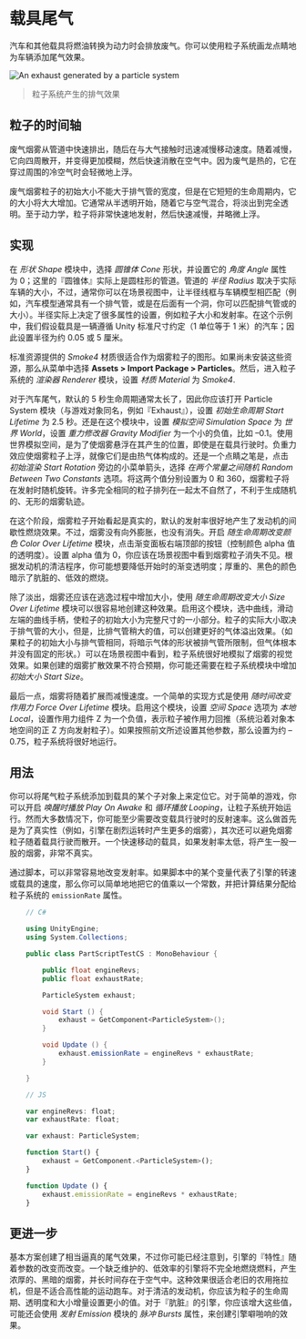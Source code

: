 <!-- # Exhaust Smoke from a Vehicle -->
# 载具尾气

<!-- Cars and many other vehicles emit exhaust smoke as they convert fuel into power. You can use a particle system to add an exhaust as a nice finishing touch for a vehicle. -->

汽车和其他载具将燃油转换为动力时会排放废气。你可以使用粒子系统画龙点睛地为车辆添加尾气效果。

![An exhaust generated by a particle system](https://docs.unity3d.com/uploads/Main/PartSysExhaustScreenshot.png)
<!-- > An exhaust generated by a particle system -->
> 粒子系统产生的排气效果

<!-- ## Timeline of a Particle -->
## 粒子的时间轴

<!-- Exhaust smoke emerges from the pipe quite fast but then rapidly slows down on contact with the atmosphere. As it slows, it spreads out, becoming fainter and soon dissipating into the air. Since the exhaust gas is hot, it also rises slightly as it passes through the colder air surrounding it. -->

废气烟雾从管道中快速排出，随后在与大气接触时迅速减慢移动速度。随着减慢，它向四周散开，并变得更加模糊，然后快速消散在空气中。因为废气是热的，它在穿过周围的冷空气时会轻微地上浮。

<!-- A particle of exhaust smoke must start off no larger than the width of the pipe but it will then grow in size considerably over its short lifetime. It will usually start off partly transparent and fade to total transparency as it mixes with the air. As regards dynamics, the particle will be emitted quite fast but then slow rapidly and will also lift upward slightly. -->

废气烟雾粒子的初始大小不能大于排气管的宽度，但是在它短短的生命周期内，它的大小将大大增加。它通常从半透明开始，随着它与空气混合，将淡出到完全透明。至于动力学，粒子将非常快速地发射，然后快速减慢，并略微上浮。

<!-- ## Implementation -->
## 实现

<!-- In the _Shape_ module, select the _Cone_ shape and set its _Angle_ property to zero; the “cone” in this case will actually be a cylindrical pipe. The _Radius_ of the pipe naturally depends on the size of the vehicle but you can usually set it by matching the radius Gizmo in the scene view to the vehicle model (eg, a car model will usually feature an exhaust pipe or a hole at the back whose size you can match). The radius actually determines quite a few things about the property settings you choose, such as the particle size and emission rate. For the purposes of this example, we will assume the vehicle is a car which follows Unity’s standard size convention of one world unit to one metre; the radius is thus set to about 0.05 or 5cm. -->

在 _形状 Shape_ 模块中，选择 _圆锥体 Cone_ 形状，并设置它的 _角度 Angle_ 属性 为 0；这里的『圆锥体』实际上是圆柱形的管道。管道的 _半径 Radius_ 取决于实际车辆的大小，不过，通常你可以在场景视图中，让半径线框与车辆模型相匹配（例如，汽车模型通常具有一个排气管，或是在后面有一个洞，你可以匹配排气管或的大小）。半径实际上决定了很多属性的设置，例如粒子大小和发射率。在这个示例中，我们假设载具是一辆遵循 Unity 标准尺寸约定（1 单位等于 1 米）的汽车；因此设置半径为约 0.05 或 5 厘米。

<!-- A suitable graphic for the smoke particle is provided by the _Smoke4_ material provided in the standard assets. If you don’t already have these installed then select **Assets > Import Package > Particles** from the menu. Then, go to the _Renderer_ module of the particle system and set the Material property to Smoke4. -->

标准资源提供的 _Smoke4_ 材质很适合作为烟雾粒子的图形。如果尚未安装这些资源，那么从菜单中选择 **Assets > Import Package > Particles**。然后，进入粒子系统的 _渲染器 Renderer_ 模块，设置 _材质 Material_ 为 _Smoke4_.

<!-- The default lifetime of five seconds is generally too long for car exhaust fumes, so you should open the Particle System module (which has the same name as the GameObject, eg, “Exhaust”) and set the _Start Lifetime_ to about 2.5 seconds. Also in this module, set the _Simulation Space_ to _World_ and the _Gravity Modifier_ to a small negative value, say about –0.1. Using a world simulation space allows the smoke to hang where it is produced even when the vehicle moves. The negative gravity effect causes the smoke particles to rise as if they are composed of hot gas. A nice extra touch is to use the small menu arrow next to _Start Rotation_ to select the _Random Between Two Constants_ option. Set the two values to 0 and 360, respectively, and the smoke particles will be randomly rotated as they are emitted. Having many particles that are identically aligned is very noticeable and detracts from the effect of a random, shapeless smoke trail. -->

对于汽车尾气，默认的 5 秒生命周期通常太长了，因此你应该打开 Particle System 模块（与游戏对象同名，例如『Exhaust』），设置 _初始生命周期 Start Lifetime_ 为 2.5 秒。还是在这个模块中，设置 _模拟空间 Simulation Space_ 为 _世界 World_，设置 _重力修改器 Gravity Modifier_ 为一个小的负值，比如 –0.1。使用世界模拟空间，是为了使烟雾悬浮在其产生的位置，即使是在载具行驶时。负重力效应使烟雾粒子上浮，就像它们是由热气体构成的。还是一个点睛之笔是，点击 _初始渲染 Start Rotation_ 旁边的小菜单箭头，选择 _在两个常量之间随机 Random Between Two Constants_ 选项。将这两个值分别设置为 0 和 360，烟雾粒子将在发射时随机旋转。许多完全相同的粒子排列在一起太不自然了，不利于生成随机的、无形的烟雾轨迹。

<!-- At this stage, the smoke particles are starting to look realistic and the default emission rate creates a nice “chugging” effect of an engine. However, the smoke doesn’t billow outwards and dissipate as yet. Open the _Color Over Lifetime_ module and click the top gradient stop on the right hand end of the gradient (this controls the transparency of “alpha” value of the color). Set the alpha value to zero and you should see the smoke particles fading to nothing in the scene. Depending on how clean your engine is, you may also want to reduce the alpha value of the gradient at the start; thick, dark smoke tends to suggest dirty, inefficient combustion. -->

在这个阶段，烟雾粒子开始看起是真实的，默认的发射率很好地产生了发动机的间歇性燃烧效果。不过，烟雾没有向外膨胀，也没有消失。开启 _随生命周期改变颜色 Color Over Lifetime_ 模块，点击渐变面板右端顶部的按钮（控制颜色 alpha 值的透明度）。设置 alpha 值为 0，你应该在场景视图中看到烟雾粒子消失不见。根据发动机的清洁程序，你可能想要降低开始时的渐变透明度；厚重的、黑色的颜色暗示了肮脏的、低效的燃烧。

<!-- As well as fading, the smoke should also increase in size as it escapes and you can easily create this effect with the _Size Over Lifetime_ module. Open the module, select the curve and slide the curve handle at the left hand end to make the particles start off at a fraction of their full size. The exact size you choose depends on the size of the exhaust pipe but a value slightly larger than the pipe gives a good impression of escaping gas. (Starting the particles at the same size as the pipe suggests that the gas is being held to its shape by the pipe but of course, gas doesn’t have a defined shape.) Use the simulation of the particle system in the scene view to get a good visual impression of how the smoke looks. You may also want to increase the _Start Size_ in the particle system module at this point if the smoke doesn’t disperse far enough to create the effect you want. -->

除了淡出，烟雾还应该在逃逸过程中增加大小，使用 _随生命周期改变大小 Size Over Lifetime_ 模块可以很容易地创建这种效果。启用这个模块，选中曲线，滑动左端的曲线手柄，使粒子的初始大小为完整尺寸的一小部分。粒子的实际大小取决于排气管的大小，但是，比排气管稍大的值，可以创建更好的气体溢出效果。（如果粒子的初始大小与排气管相同，将暗示气体的形状被排气管所限制，但气体根本并没有固定的形状。）可以在场景视图中看到，粒子系统很好地模拟了烟雾的视觉效果。如果创建的烟雾扩散效果不符合预期，你可能还需要在粒子系统模块中增加 _初始大小 Start Size_。

<!-- Finally, the smoke should also slow down as it disperses. An easy way to make this happen is with the _Force Over Lifetime_ module. Open the module and set the _Space_ option to _Local_ and the Z component of the force to a negative value to indicate that the particles are pushed back by the force (the system emits the particles along the positive Z direction in the object’s local space). A value of about –0.75 works quite well for the system if the other parameters are set up as suggested above. -->

最后一点，烟雾将随着扩展而减慢速度。一个简单的实现方式是使用 _随时间改变作用力 Force Over Lifetime_ 模块。启用这个模块，设置 _空间 Space_ 选项为 _本地 Local_，设置作用力组件 Z 为一个负值，表示粒子被作用力回推（系统沿着对象本地空间的正 Z 方向发射粒子）。如果按照前文所述设置其他参数，那么设置为约 –0.75，粒子系统将很好地运行。

<!-- ## Usage -->
## 用法

<!-- You can position the exhaust particle system by placing it on a child object of the main vehicle. For simple games, you can just enable the _Play On Awake_ and _Looping_ properties and let the system run. In most cases, however, you will probably want to vary at least the emission rate as the vehicle moves. This is firstly for authenticity (ie, an engine produces more smoke as it works harder) but it also helps to prevent the smoke particles from being spread out as the vehicle moves. A fast-moving vehicle with too low an emission rate will appear to produce distinct “puffs” of smoke, which is highly unrealistic. -->

你可以将尾气粒子系统添加到载具的某个子对象上来定位它。对于简单的游戏，你可以开启 _唤醒时播放 Play On Awake_ 和 _循环播放 Looping_，让粒子系统开始运行。然而大多数情况下，你可能至少需要改变载具行驶时的反射速率。这么做首先是为了真实性（例如，引擎在剧烈运转时产生更多的烟雾），其次还可以避免烟雾粒子随着载具行驶而散开。一个快速移动的载具，如果发射率太低，将产生一股一股的烟雾，非常不真实。

<!-- You can vary the emission rate very easily from a script. If you have a variable in the script that represents the engine revs or the speed of the vehicle then you can simply multiply this value by a constant and assign the result to the ParticleSystem’s emissionRate property. -->

通过脚本，可以非常容易地改变发射率。如果脚本中的某个变量代表了引擎的转速或载具的速度，那么你可以简单地地把它的值乘以一个常数，并把计算结果分配给粒子系统的 `emissionRate` 属性。


```cs
    // C#

    using UnityEngine;
    using System.Collections;

    public class PartScriptTestCS : MonoBehaviour {

        public float engineRevs;
        public float exhaustRate;

        ParticleSystem exhaust;

        void Start () {
            exhaust = GetComponent<ParticleSystem>();
        }

        void Update () {
            exhaust.emissionRate = engineRevs * exhaustRate;
        }

    }
```

```js
    // JS

    var engineRevs: float;
    var exhaustRate: float;

    var exhaust: ParticleSystem;

    function Start() {
        exhaust = GetComponent.<ParticleSystem>();
    }

    function Update () {
        exhaust.emissionRate = engineRevs * exhaustRate;
    }
```

<!-- ## Further Ideas -->
## 更进一步

<!-- The basic scheme creates quite a convincing impression of exhaust smoke but you will probably have noticed that the “character” of the engine changes as you vary the parameters. An poorly tuned, inefficient engine tends to burn its fuel incompletely, resulting in heavy, dark smoke that persists for a long time in the air. This would be perfect for an old farm tractor but not for a high-performance sports car. For a “clean” engine, you should use small values for the lifetime, opacity and size increase of the particles. For a “dirty” engine, you should increase these values and perhaps use the _Bursts_ property of the _Emission_ module to create the impression of the engine spluttering. -->

基本方案创建了相当逼真的尾气效果，不过你可能已经注意到，引擎的『特性』随着参数的改变而改变。一个缺乏维护的、低效率的引擎将不完全地燃烧燃料，产生浓厚的、黑暗的烟雾，并长时间存在于空气中。这种效果很适合老旧的农用拖拉机，但是不适合高性能的运动跑车。对于清洁的发动机，你应该为粒子的生命周期、透明度和大小增量设置更小的值。对于『肮脏』的引擎，你应该增大这些值，可能还会使用 _发射 Emission_ 模块的 _脉冲 Bursts_ 属性，来创建引擎噼啪响的效果。
